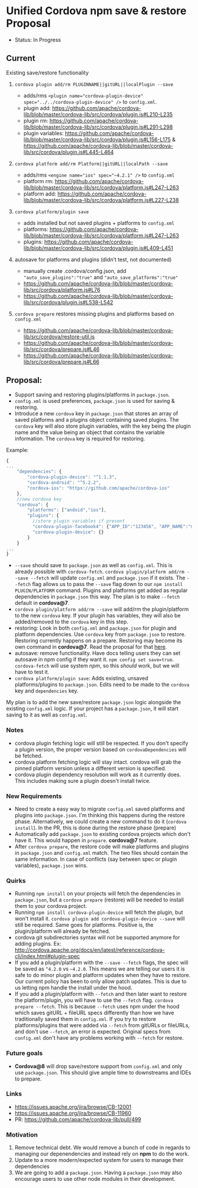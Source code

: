 # Unified Cordova npm save & restore Proposal
- Status: In Progress

## Current

Existing save/restore functionality

1. `cordova plugin add/rm PLUGINNAME||gitURL||localPlugin --save`
    - adds/rms `<plugin name="cordova-plugin-device" spec="../../cordova-plugin-device" />` to `config.xml`.
    - plugin add: https://github.com/apache/cordova-lib/blob/master/cordova-lib/src/cordova/plugin.js#L210-L235
    - plugin rm: https://github.com/apache/cordova-lib/blob/master/cordova-lib/src/cordova/plugin.js#L291-L298
    - plugin variables: https://github.com/apache/cordova-lib/blob/master/cordova-lib/src/cordova/plugin.js#L156-L175 & https://github.com/apache/cordova-lib/blob/master/cordova-lib/src/cordova/plugin.js#L445-L464

2. `cordova platform add/rm Platform||gitURL||localPath --save`
    - adds/rms `<engine name="ios" spec="~4.2.1" />` to `config.xml`
    - platform rm: https://github.com/apache/cordova-lib/blob/master/cordova-lib/src/cordova/platform.js#L247-L263
    - platform add: https://github.com/apache/cordova-lib/blob/master/cordova-lib/src/cordova/platform.js#L227-L238

3. `cordova platform/plugin save`
    - adds installed but not saved plugins + platforms to `config.xml`
    - platforms: https://github.com/apache/cordova-lib/blob/master/cordova-lib/src/cordova/platform.js#L247-L263
    - plugins: https://github.com/apache/cordova-lib/blob/master/cordova-lib/src/cordova/plugin.js#L409-L451

4. autosave for platforms and plugins (didn't test, not documented)
    - manually create .cordova/config.json, add `"auto_save_plugins":"true"` and `"auto_save_platforms":"true"`
    - https://github.com/apache/cordova-lib/blob/master/cordova-lib/src/cordova/platform.js#L76
    - https://github.com/apache/cordova-lib/blob/master/cordova-lib/src/cordova/plugin.js#L538-L542
 
5. `cordova prepare` restores missing plugins and platforms based on `config.xml`
    - https://github.com/apache/cordova-lib/blob/master/cordova-lib/src/cordova/restore-util.js
    - https://github.com/apache/cordova-lib/blob/master/cordova-lib/src/cordova/prepare.js#L46
    - https://github.com/apache/cordova-lib/blob/master/cordova-lib/src/cordova/prepare.js#L66

## Proposal:

* Support saving and restoring plugins/platforms in `package.json`. 
* `config.xml` is used preferences, `package.json` is used for saving & restoring.
* Introduce a new `cordova` key in `package.json` that stores an array of saved platforms and a plugins object containing saved plugins. The `cordova` key will also store plugin variables, with the key being the plugin name and the value being an object that contains the variable information. The `cordova` key is required for restoring.

Example: 
```javascript
{
...
    "dependencies": {
        "cordova-plugin-device": "^1.1.3",
        "cordova-android": "^5.2.2",
        "cordova-ios": "https://github.com/apache/cordova-ios"
    },
    //new cordova key
    "cordova": {
        "platforms": ["andoid","ios"],
        "plugins": {
          //store plugin variables if present
          "cordova-plugin-facebook4": {"APP_ID":"123456", "APP_NAME":"myApp"},
          "cordova-plugin-device": {}
        }
    }
...
}
```

* `--save` should save to `package.json` as well as `config.xml`. This is already possible with `cordova-fetch`. `cordova plugin/platform add/rm --save --fetch` will update `config.xml` and `package.json` if it exists. The `--fetch` flag allows us to pass the `--save` flag down to our `npm install PLUGIN/PLATFORM` command. Plugins and platforms get added as regular dependencies in `package.json` this way. The plan is to make `--fetch` default in **cordova@7**.
* `cordova plugin/platform add/rm --save` will add/rm the plugin/platform to the new `cordova` key. If your plugin has variables, they will also be added/removed to the `cordova` key in this step.
* restoring:  Look in both `config.xml` and `package.json` for plugin and platform dependencies. Use `cordova` key from `package.json` to restore. Restoring currently happens on a prepare. Restoring may become its own command in **cordova@7**. Read the proposal for that [here](https://github.com/cordova/cordova-discuss/pull/5://github.com/cordova/cordova-discuss/pull/54). 
* autosave: remove functionality. Have docs telling users they can set autosave in npm config if they want it. `npm config set save=true`. `cordova-fetch` will use system *npm*, so this *should* work, but we will have to test it.
* `cordova platform/plugin save`: Adds existing, unsaved platforms/plugins to `package.json`. Edits need to be made to the `cordova` key and `dependencies` key.

My plan is to add the new save/restore `package.json` logic alongside the existing `config.xml` logic. If your project has a `package.json`, it will start saving to it as well as `config.xml`. 

### Notes

* cordova plugin fetching logic will still be respected. If you don't specify a plugin version, the proper version based on `cordovaDependencies` will be fetched.
* cordova platform fetching logic will stay intact. cordova will grab the pinned platform version unless a different version is specified.
* cordova plugin dependency resolution will work as it currently does. This includes making sure a plugin doesn't install twice. 

### New Requirements

* Need to create a easy way to migrate `config.xml` saved platforms and plugins into `package.json`. I'm thinking this happens during the restore phase. Alternatively, we could create a new command to do it (`cordova install`). In the PR, this is done during the restore phase (prepare)
* Automatically add `package.json` to existing cordova projects which don't have it. This would happen in `prepare`. **cordova@7** feature.
* After `cordova prepare`, the restore code will make platforms and plugins in `package.json` and `config.xml` match. The two files should contain the same information. In case of conflicts (say between spec or plugin variables), `package.json` wins. 

### Quirks

* Running `npm install` on your projects will fetch the dependencies in `package.json`, but a `cordova prepare` (restore) will be needed to install them to your cordova project.
* Running `npm install cordova-plugin-device` will fetch the plugin, but won't install it. `cordova plugin add cordova-plugin-device --save` will still be required. Same goes for platforms. Positive is, the plugin/platform will already be fetched.
* cordova git subdirectories syntax will not be supported anymore for adding plugins. Ex: http://cordova.apache.org/docs/en/latest/reference/cordova-cli/index.html#plugin-spec
* If you add a plugin/platform with the `--save --fetch` flags, the spec will be saved as `^4.2.0` vs `~4.2.0`. This means we are telling our users it is safe to do minor plugin and platform updates when they have to restore. Our current policy has been to only allow patch updates. This is due to us letting npm handle the install under the hood.
* If you add a plugin/platform with `--fetch` and then later want to restore the platform/plugin, you will have to use the `--fetch` flag. `cordova prepare --fetch`. This is because `--fetch` uses npm under the hood which saves gitURL + fileURL specs differently than how we have traditionally saved them in `config.xml`. If you try to restore platforms/plugins that were added via `--fetch` from gitURLs or fileURLs, and don't use `--fetch`, an error is expected. Original specs from `config.xml` don't have any problems working with `--fetch` for restore. 

### Future goals

* **Cordova@8** will drop save/restore support from `config.xml` and only use `package.json`. This should give ample time to downstreams and IDEs to prepare.

### Links

* https://issues.apache.org/jira/browse/CB-12001
* https://issues.apache.org/jira/browse/CB-11960
* PR: https://github.com/apache/cordova-lib/pull/499

### Motivation

1) Remove technical debt. We would remove a bunch of code in regards to managing our depenendencies and instead rely on **npm** to do the work.
2) Update to a more modern/expected system for users to manage their dependencies
3) We are going to add a `package.json`. Having a `package.json` may also encourage users to use other node modules in their development.
